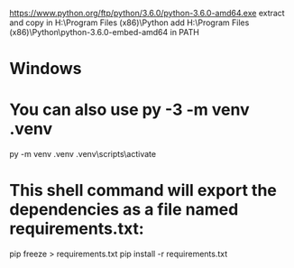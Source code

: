 https://www.python.org/ftp/python/3.6.0/python-3.6.0-amd64.exe
extract and copy in H:\Program Files (x86)\Python
add H:\Program Files (x86)\Python\python-3.6.0-embed-amd64 in PATH


# Windows
# You can also use py -3 -m venv .venv
py -m venv .venv
.venv\scripts\activate

# This shell command will export the dependencies as a file named requirements.txt:
pip freeze > requirements.txt
pip install -r requirements.txt